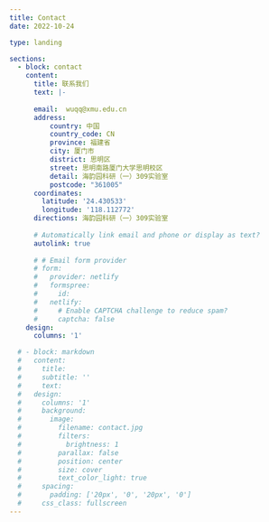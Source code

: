 ```yaml
---
title: Contact
date: 2022-10-24

type: landing

sections:
  - block: contact
    content:
      title: 联系我们
      text: |-
        
      email:  wuqq@xmu.edu.cn
      address:
          country: 中国
          country_code: CN
          province: 福建省
          city: 厦门市
          district: 思明区
          street: 思明南路厦门大学思明校区
          detail: 海韵园科研（一）309实验室
          postcode: "361005"  
      coordinates:
        latitude: '24.430533'
        longitude: '118.112772'
      directions: 海韵园科研（一）309实验室
    
      # Automatically link email and phone or display as text?
      autolink: true
    
      # # Email form provider
      # form:
      #   provider: netlify
      #   formspree:
      #     id:
      #   netlify:
      #     # Enable CAPTCHA challenge to reduce spam?
      #     captcha: false
    design:
      columns: '1'

  # - block: markdown
  #   content:
  #     title:
  #     subtitle: ''
  #     text:
  #   design:
  #     columns: '1'
  #     background:
  #       image: 
  #         filename: contact.jpg
  #         filters:
  #           brightness: 1
  #         parallax: false
  #         position: center
  #         size: cover
  #         text_color_light: true
  #     spacing:
  #       padding: ['20px', '0', '20px', '0']
  #     css_class: fullscreen
---
```


